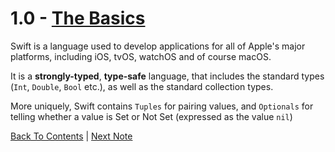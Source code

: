 # 1.0 - [The Basics](https://developer.apple.com/library/content/documentation/Swift/Conceptual/Swift_Programming_Language/TheBasics.html)
Swift is a language used to develop applications for all of Apple's major platforms, including iOS, tvOS, watchOS and of course macOS.

It is a **strongly-typed**, **type-safe** language, that includes the standard types (`Int`, `Double`, `Bool` etc.), as well as the standard collection types.

More uniquely, Swift contains `Tuples` for pairing values, and `Optionals` for telling whether a value is Set or Not Set (expressed as the value `nil`)

[Back To Contents](https://github.com/Firanus/swift-language-guide-notes) |  [Next Note](../1%20-%20The%20Basics/1.0%20-%20The%20Basics.md)